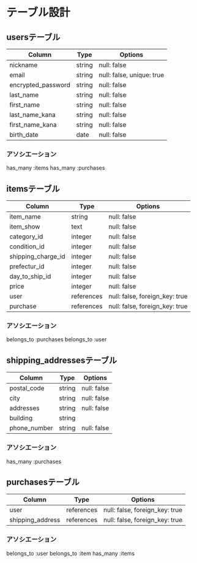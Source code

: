 # テーブル設計

## usersテーブル
| Column                | Type    | Options                   |
| --------------------- | ------- | ------------------------- |
| nickname              | string  | null: false               |
| email                 | string  | null: false, unique: true |
| encrypted_password    | string  | null: false               |
| last_name             | string  | null: false               |
| first_name            | string  | null: false               |
| last_name_kana        | string  | null: false               |
| first_name_kana       | string  | null: false               |
| birth_date            | date    | null: false               |

### アソシエーション
has_many :items
has_many :purchases

## itemsテーブル
| Column                | Type       | Options                        |
| --------------------- | ---------- | ------------------------------ |
| item_name             | string     | null: false                    |
| item_show             | text       | null: false                    |
| category_id           | integer    | null: false                    |
| condition_id          | integer    | null: false                    |
| shipping_charge_id    | integer    | null: false                    |
| prefectur_id          | integer    | null: false                    |
| day_to_ship_id        | integer    | null: false                    |
| price                 | integer    | null: false                    |
| user                  | references | null: false, foreign_key: true |
| purchase              | references | null: false, foreign_key: true |

### アソシエーション
belongs_to :purchases
belongs_to :user

## shipping_addressesテーブル
| Column                | Type       | Options                        |
| --------------------- | ---------- | ------------------------------ |
| postal_code           | string     | null: false                    |
| city                  | string     | null: false                    |
| addresses             | string     | null: false                    |
| building              | string     |                                |
| phone_number          | string     | null: false                    |

### アソシエーション
has_many :purchases

## purchasesテーブル
| Column                | Type       | Options                        |
| --------------------- | ---------- | ------------------------------ |
| user                  | references | null: false, foreign_key: true |
| shipping_address      | references | null: false, foreign_key: true |

### アソシエーション
belongs_to :user
belongs_to :item
has_many :items